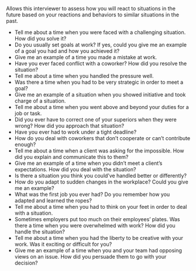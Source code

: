 Allows this interviewer to assess how you will react to situations in the future based on your reactions and behaviors to similar situations in the past.

- Tell me about a time when you were faced with a challenging situation. How did you solve it?
- Do you usually set goals at work? If yes, could you give me an example of a goal you had and how you achieved it?
- Give me an example of a time you made a mistake at work.
- Have you ever faced conflict with a coworker? How did you resolve the situation?
- Tell me about a time when you handled the pressure well.
- Was there a time when you had to be very strategic in order to meet a goal?
- Give me an example of a situation when you showed initiative and took charge of a situation.
- Tell me about a time when you went above and beyond your duties for a job or task.
- Did you ever have to correct one of your superiors when they were wrong? How did you approach that situation?
- Have you ever had to work under a tight deadline?
- How do you deal with coworkers that don’t cooperate or can’t contribute enough?
- Tell me about a time when a client was asking for the impossible. How did you explain and communicate this to them?
- Give me an example of a time when you didn’t meet a client’s expectations. How did you deal with the situation?
- Is there a situation you think you could’ve handled better or differently?
- How do you adapt to sudden changes in the workplace? Could you give me an example?
- What was the first job you ever had? Do you remember how you adapted and learned the ropes?
- Tell me about a time when you had to think on your feet in order to deal with a situation.
- Sometimes employers put too much on their employees’ plates. Was there a time when you were overwhelmed with work? How did you handle the situation?
- Tell me about a time when you had the liberty to be creative with your work. Was it exciting or difficult for you?
- Give me an example of a time when you and your team had opposing views on an issue. How did you persuade them to go with your decision?